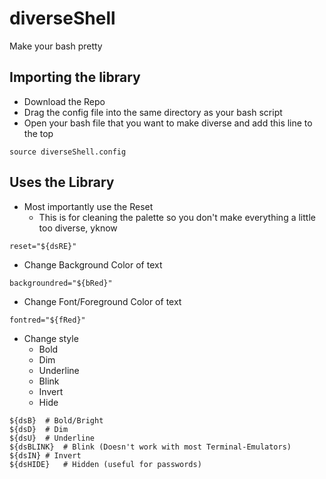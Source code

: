 # diverseShell
Make your bash pretty

## Importing the library
- Download the Repo
- Drag the config file into the same directory as your bash script
- Open your bash file that you want to make diverse and add this line to the top
```
source diverseShell.config
````
## Uses the Library
- Most importantly use the Reset
  - This is for cleaning the palette so you don't make everything a little too diverse, yknow
```
reset="${dsRE}"
```
- Change Background Color of text
```
backgroundred="${bRed}"
```
- Change Font/Foreground Color of text
```
fontred="${fRed}"
```
- Change style
  - Bold
  - Dim
  - Underline
  - Blink
  - Invert
  - Hide
```
${dsB}	# Bold/Bright
${dsD}	# Dim
${dsU}	# Underline
${dsBLINK}	# Blink (Doesn't work with most Terminal-Emulators)
${dsIN}	# Invert
${dsHIDE}	# Hidden (useful for passwords)
```
